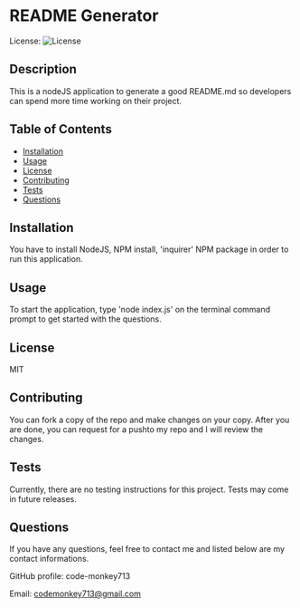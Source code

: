 # README Generator

License: ![License](https://img.shields.io/badge/license-MIT-green)

## Description 

This is a nodeJS application to generate a good README.md so developers can spend more time working on their project.

## Table of Contents

* [Installation](#installation)
* [Usage](#usage)
* [License](#license)
* [Contributing](#contributing)
* [Tests](#tests)
* [Questions](#questions)

## Installation

You have to install NodeJS, NPM install, 'inquirer' NPM package in order to run this application.

## Usage 

To start the application, type 'node index.js' on the terminal command prompt to get started with the questions.

## License

MIT

## Contributing

You can fork a copy of the repo and make changes on your copy. After you are done, you can request for a pushto my repo and I will review the changes.

## Tests

Currently, there are no testing instructions for this project. Tests may come in future releases. 

## Questions

If you have any questions, feel free to contact me and listed below are my contact informations. 

GitHub profile: code-monkey713

Email: codemonkey713@gmail.com


